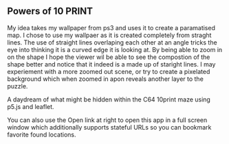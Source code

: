 ## Powers of 10 PRINT

My idea takes my wallpaper from ps3 and uses it to create a paramatised map. I chose to use my wallpaer as it is created completely from straght lines. The use of straight lines overlaping each other at an angle tricks the eye into thinking it is a curved edge it is looking at. By being able to zoom in on the shape I hope the viewer wil be able to see the compostion of the shape better and notice that it indeed is a made up of staright lines. I may experiement with a more zoomed out scene, or try to create a pixelated background which when zoomed in apon reveals another layer to the puzzle.

A daydream of what might be hidden within the C64 10print maze
using p5.js and leaflet.

You can also use the Open link at right to open this app in a full screen
window which additionally supports stateful URLs so
you can bookmark favorite found locations.

